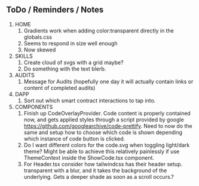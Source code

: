 ## ToDo / Reminders / Notes

1. HOME
    1. Gradients work when adding color:transparent directly in the globals.css
    2. Seems to respond in size well enough
    3. Now skewed
2. SKILLS
    1. Create cloud of svgs with a grid maybe?
    2. Do something with the text blerb.
3. AUDITS
    1. Message for Audits (hopefully one day it will actually contain links or content of completed audits)
4. DAPP
    1. Sort out which smart contract interactions to tap into.
5. COMPONENTS
    1. Finish up CodeOverlayProvider. Code content is properly contained now, and gets applied styles through a script provided by google https://github.com/googlearchive/code-prettify. Need to now do the same and setup how to choose which code is shown depending which instance of code button is clicked.
    2. Do I want different colors for the code.svg when toggling light/dark theme? Might be able to achieve this relatively painlessly if use ThemeContext inside the ShowCode.tsx component.
    3. For Header.tsx consider how tailwindcss has their header setup. transparent with a blur, and it takes the background of the underlying. Gets a deeper shade as soon as a scroll occurs.?
